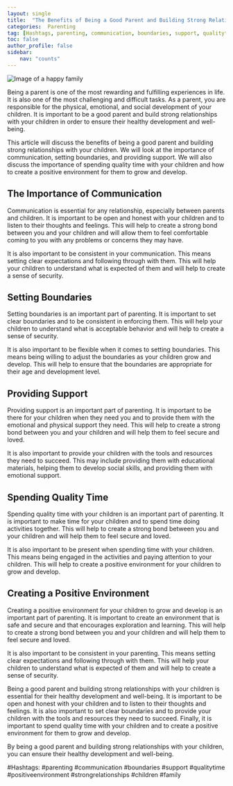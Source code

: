 ```yaml
---
layout: single
title:  "The Benefits of Being a Good Parent and Building Strong Relationships with Your Children"
categories:  Parenting
tag: [Hashtags, parenting, communication, boundaries, support, qualitytime, positiveenvironment, strongrelationships, children, family, ]
toc: false
author_profile: false
sidebar:
    nav: "counts"
---
```

    
![Image of a happy family](https://images.pexels.com/photos/1268558/pexels-photo-1268558.jpeg?auto=compress&cs=tinysrgb&dpr=2&h=650&w=940)

Being a parent is one of the most rewarding and fulfilling experiences in life. It is also one of the most challenging and difficult tasks. As a parent, you are responsible for the physical, emotional, and social development of your children. It is important to be a good parent and build strong relationships with your children in order to ensure their healthy development and well-being.

This article will discuss the benefits of being a good parent and building strong relationships with your children. We will look at the importance of communication, setting boundaries, and providing support. We will also discuss the importance of spending quality time with your children and how to create a positive environment for them to grow and develop.

## The Importance of Communication

Communication is essential for any relationship, especially between parents and children. It is important to be open and honest with your children and to listen to their thoughts and feelings. This will help to create a strong bond between you and your children and will allow them to feel comfortable coming to you with any problems or concerns they may have.

It is also important to be consistent in your communication. This means setting clear expectations and following through with them. This will help your children to understand what is expected of them and will help to create a sense of security.

## Setting Boundaries

Setting boundaries is an important part of parenting. It is important to set clear boundaries and to be consistent in enforcing them. This will help your children to understand what is acceptable behavior and will help to create a sense of security.

It is also important to be flexible when it comes to setting boundaries. This means being willing to adjust the boundaries as your children grow and develop. This will help to ensure that the boundaries are appropriate for their age and development level.

## Providing Support

Providing support is an important part of parenting. It is important to be there for your children when they need you and to provide them with the emotional and physical support they need. This will help to create a strong bond between you and your children and will help them to feel secure and loved.

It is also important to provide your children with the tools and resources they need to succeed. This may include providing them with educational materials, helping them to develop social skills, and providing them with emotional support.

## Spending Quality Time

Spending quality time with your children is an important part of parenting. It is important to make time for your children and to spend time doing activities together. This will help to create a strong bond between you and your children and will help them to feel secure and loved.

It is also important to be present when spending time with your children. This means being engaged in the activities and paying attention to your children. This will help to create a positive environment for your children to grow and develop.

## Creating a Positive Environment

Creating a positive environment for your children to grow and develop is an important part of parenting. It is important to create an environment that is safe and secure and that encourages exploration and learning. This will help to create a strong bond between you and your children and will help them to feel secure and loved.

It is also important to be consistent in your parenting. This means setting clear expectations and following through with them. This will help your children to understand what is expected of them and will help to create a sense of security.

Being a good parent and building strong relationships with your children is essential for their healthy development and well-being. It is important to be open and honest with your children and to listen to their thoughts and feelings. It is also important to set clear boundaries and to provide your children with the tools and resources they need to succeed. Finally, it is important to spend quality time with your children and to create a positive environment for them to grow and develop.

By being a good parent and building strong relationships with your children, you can ensure their healthy development and well-being.

#Hashtags: 
#parenting #communication #boundaries #support #qualitytime #positiveenvironment #strongrelationships #children #family